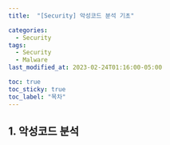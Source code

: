 ```yaml
---
title:  "[Security] 악성코드 분석 기초"

categories:
  - Security
tags:
  - Security
  - Malware
last_modified_at: 2023-02-24T01:16:00-05:00

toc: true
toc_sticky: true
toc_label: "목차"
---
```


## 1. 악성코드 분석